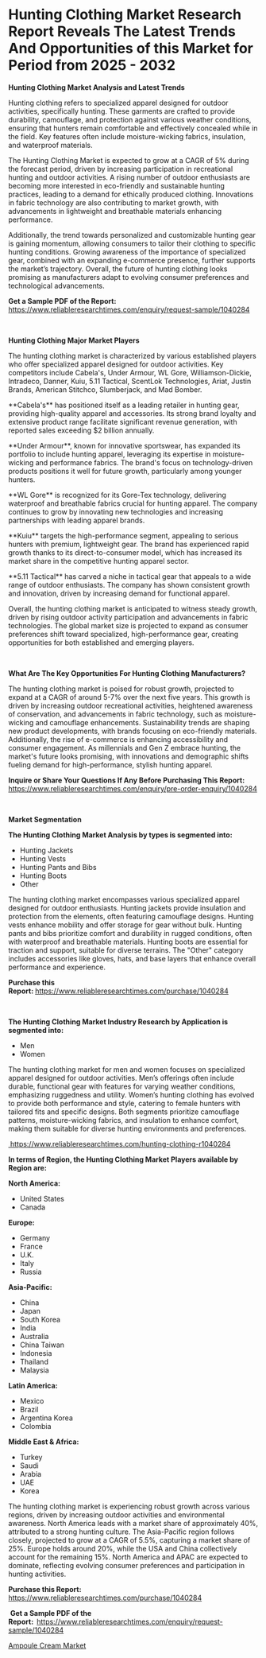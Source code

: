 <p><h1>Hunting Clothing Market Research Report Reveals The Latest Trends And Opportunities of this Market for Period from 2025 - 2032</h1></p><p><strong>Hunting Clothing Market Analysis and Latest Trends</strong></p>
<p><p>Hunting clothing refers to specialized apparel designed for outdoor activities, specifically hunting. These garments are crafted to provide durability, camouflage, and protection against various weather conditions, ensuring that hunters remain comfortable and effectively concealed while in the field. Key features often include moisture-wicking fabrics, insulation, and waterproof materials.</p><p>The Hunting Clothing Market is expected to grow at a CAGR of 5% during the forecast period, driven by increasing participation in recreational hunting and outdoor activities. A rising number of outdoor enthusiasts are becoming more interested in eco-friendly and sustainable hunting practices, leading to a demand for ethically produced clothing. Innovations in fabric technology are also contributing to market growth, with advancements in lightweight and breathable materials enhancing performance.</p><p>Additionally, the trend towards personalized and customizable hunting gear is gaining momentum, allowing consumers to tailor their clothing to specific hunting conditions. Growing awareness of the importance of specialized gear, combined with an expanding e-commerce presence, further supports the market’s trajectory. Overall, the future of hunting clothing looks promising as manufacturers adapt to evolving consumer preferences and technological advancements.</p></p>
<p><strong>Get a Sample PDF of the Report:&nbsp;</strong> <a href="https://www.reliableresearchtimes.com/enquiry/request-sample/1040284?utm_campaign=2222&utm_medium=2&utm_source=Github&utm_content=ia&utm_term=05042025&utm_id=hunting-clothing">https://www.reliableresearchtimes.com/enquiry/request-sample/1040284</a></p>
<p>&nbsp;</p>
<p><strong>Hunting Clothing Major Market Players</strong></p>
<p><p>The hunting clothing market is characterized by various established players who offer specialized apparel designed for outdoor activities. Key competitors include Cabela's, Under Armour, WL Gore, Williamson-Dickie, Intradeco, Danner, Kuiu, 5.11 Tactical, ScentLok Technologies, Ariat, Justin Brands, American Stitchco, Slumberjack, and Mad Bomber.</p><p>**Cabela's** has positioned itself as a leading retailer in hunting gear, providing high-quality apparel and accessories. Its strong brand loyalty and extensive product range facilitate significant revenue generation, with reported sales exceeding $2 billion annually.</p><p>**Under Armour**, known for innovative sportswear, has expanded its portfolio to include hunting apparel, leveraging its expertise in moisture-wicking and performance fabrics. The brand's focus on technology-driven products positions it well for future growth, particularly among younger hunters.</p><p>**WL Gore** is recognized for its Gore-Tex technology, delivering waterproof and breathable fabrics crucial for hunting apparel. The company continues to grow by innovating new technologies and increasing partnerships with leading apparel brands.</p><p>**Kuiu** targets the high-performance segment, appealing to serious hunters with premium, lightweight gear. The brand has experienced rapid growth thanks to its direct-to-consumer model, which has increased its market share in the competitive hunting apparel sector.</p><p>**5.11 Tactical** has carved a niche in tactical gear that appeals to a wide range of outdoor enthusiasts. The company has shown consistent growth and innovation, driven by increasing demand for functional apparel.</p><p>Overall, the hunting clothing market is anticipated to witness steady growth, driven by rising outdoor activity participation and advancements in fabric technologies. The global market size is projected to expand as consumer preferences shift toward specialized, high-performance gear, creating opportunities for both established and emerging players.</p></p>
<p>&nbsp;</p>
<p><strong>What Are The Key Opportunities For Hunting Clothing Manufacturers?</strong></p>
<p><p>The hunting clothing market is poised for robust growth, projected to expand at a CAGR of around 5-7% over the next five years. This growth is driven by increasing outdoor recreational activities, heightened awareness of conservation, and advancements in fabric technology, such as moisture-wicking and camouflage enhancements. Sustainability trends are shaping new product developments, with brands focusing on eco-friendly materials. Additionally, the rise of e-commerce is enhancing accessibility and consumer engagement. As millennials and Gen Z embrace hunting, the market's future looks promising, with innovations and demographic shifts fueling demand for high-performance, stylish hunting apparel.</p></p>
<p><strong>Inquire or Share Your Questions If Any Before Purchasing This Report:</strong> <a href="https://www.reliableresearchtimes.com/enquiry/pre-order-enquiry/1040284?utm_campaign=2222&utm_medium=2&utm_source=Github&utm_content=ia&utm_term=05042025&utm_id=hunting-clothing">https://www.reliableresearchtimes.com/enquiry/pre-order-enquiry/1040284</a></p>
<p>&nbsp;</p>
<p><strong>Market Segmentation</strong></p>
<p><strong>The Hunting Clothing Market Analysis by types is segmented into:</strong></p>
<p><ul><li>Hunting Jackets</li><li>Hunting Vests</li><li>Hunting Pants and Bibs</li><li>Hunting Boots</li><li>Other</li></ul></p>
<p><p>The hunting clothing market encompasses various specialized apparel designed for outdoor enthusiasts. Hunting jackets provide insulation and protection from the elements, often featuring camouflage designs. Hunting vests enhance mobility and offer storage for gear without bulk. Hunting pants and bibs prioritize comfort and durability in rugged conditions, often with waterproof and breathable materials. Hunting boots are essential for traction and support, suitable for diverse terrains. The "Other" category includes accessories like gloves, hats, and base layers that enhance overall performance and experience.</p></p>
<p><strong>Purchase this Report:&nbsp;</strong><a href="https://www.reliableresearchtimes.com/purchase/1040284?utm_campaign=2222&utm_medium=2&utm_source=Github&utm_content=ia&utm_term=05042025&utm_id=hunting-clothing">https://www.reliableresearchtimes.com/purchase/1040284</a></p>
<p>&nbsp;</p>
<p><strong>The Hunting Clothing Market Industry Research by Application is segmented into:</strong></p>
<p><ul><li>Men</li><li>Women</li></ul></p>
<p><p>The hunting clothing market for men and women focuses on specialized apparel designed for outdoor activities. Men’s offerings often include durable, functional gear with features for varying weather conditions, emphasizing ruggedness and utility. Women’s hunting clothing has evolved to provide both performance and style, catering to female hunters with tailored fits and specific designs. Both segments prioritize camouflage patterns, moisture-wicking fabrics, and insulation to enhance comfort, making them suitable for diverse hunting environments and preferences.</p></p>
<p><a href="https://www.reliableresearchtimes.com/hunting-clothing-r1040284?utm_campaign=2222&utm_medium=2&utm_source=Github&utm_content=ia&utm_term=05042025&utm_id=hunting-clothing">&nbsp;https://www.reliableresearchtimes.com/hunting-clothing-r1040284</a></p>
<p><strong>In terms of Region, the Hunting Clothing Market Players available by Region are:</strong></p>
<p>
    <p> <strong> North America: </strong>
        <ul>
            <li>United States</li>
            <li>Canada</li>
        </ul>
        </p> 
    <p> <strong> Europe: </strong>
        <ul>
            <li>Germany</li>
            <li>France</li>
            <li>U.K.</li>
            <li>Italy</li>
            <li>Russia</li>
        </ul>
        </p> 
    <p> <strong> Asia-Pacific: </strong>
        <ul>
            <li>China</li>
            <li>Japan</li>
            <li>South Korea</li>
            <li>India</li>
            <li>Australia</li>
            <li>China Taiwan</li>
            <li>Indonesia</li>
            <li>Thailand</li>
            <li>Malaysia</li>
        </ul>
        </p> 
    <p> <strong> Latin America: </strong>
        <ul>
            <li>Mexico</li>
            <li>Brazil</li>
            <li>Argentina Korea</li>
            <li>Colombia</li>
        </ul>
        </p> 
    <p> <strong> Middle East & Africa: </strong>
        <ul>
            <li>Turkey</li>
            <li>Saudi</li>
            <li>Arabia</li>
            <li>UAE</li>
            <li>Korea</li>
        </ul>
    </p>
    </p>
<p><p>The hunting clothing market is experiencing robust growth across various regions, driven by increasing outdoor activities and environmental awareness. North America leads with a market share of approximately 40%, attributed to a strong hunting culture. The Asia-Pacific region follows closely, projected to grow at a CAGR of 5.5%, capturing a market share of 25%. Europe holds around 20%, while the USA and China collectively account for the remaining 15%. North America and APAC are expected to dominate, reflecting evolving consumer preferences and participation in hunting activities.</p></p>
<p><strong>Purchase this Report: </strong><a href="https://www.reliableresearchtimes.com/purchase/1040284?utm_campaign=2222&utm_medium=2&utm_source=Github&utm_content=ia&utm_term=05042025&utm_id=hunting-clothing">https://www.reliableresearchtimes.com/purchase/1040284</a></p>
<p>&nbsp;<strong>Get a Sample PDF of the Report:&nbsp;&nbsp;</strong><a href="https://www.reliableresearchtimes.com/enquiry/request-sample/1040284?utm_campaign=2222&utm_medium=2&utm_source=Github&utm_content=ia&utm_term=05042025&utm_id=hunting-clothing">https://www.reliableresearchtimes.com/enquiry/request-sample/1040284</a></p>
<p><strong></strong></p>
<p><p><a href="https://github.com/LilianFaulkner65/Market-Research-Report-List-2/blob/main/ampoule-cream-market.md?utm_campaign=2222&utm_medium=2&utm_source=Github&utm_content=ia&utm_term=05042025&utm_id=hunting-clothing">Ampoule Cream Market</a></p></p>